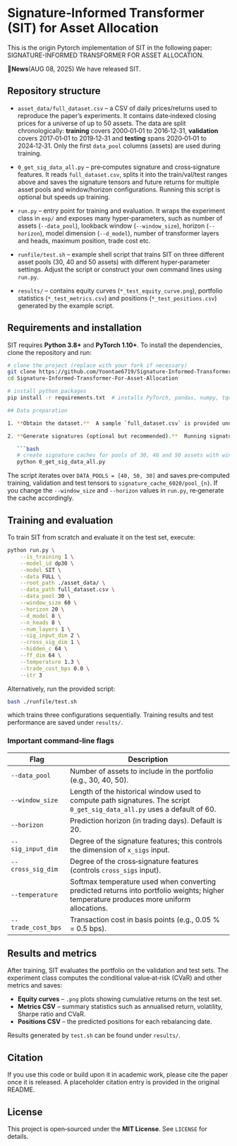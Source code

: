 # Signature‑Informed Transformer (SIT) for Asset Allocation

This is the origin Pytorch implementation of SIT in the following paper: SIGNATURE-INFORMED TRANSFORMER FOR ASSET ALLOCATION.

🚩**News**(AUG 08, 2025)  We have released SIT.

## Repository structure

* `asset_data/full_dataset.csv` – a CSV of daily prices/returns used to reproduce the paper’s experiments.  It contains date‑indexed closing prices for a universe of up to 50 assets.  The data are split chronologically: **training** covers 2000‑01‑01 to 2016‑12‑31, **validation** covers 2017‑01‑01 to 2019‑12‑31 and **testing** spans 2020‑01‑01 to 2024‑12‑31.  Only the first `data_pool` columns (assets) are used during training.

* `0_get_sig_data_all.py` – pre‑computes signature and cross‑signature features.  It reads `full_dataset.csv`, splits it into the train/val/test ranges above and saves the signature tensors and future returns for multiple asset pools and window/horizon configurations.  Running this script is optional but speeds up training.

* `run.py` – entry point for training and evaluation.  It wraps the experiment class in `exp/` and exposes many hyper‑parameters, such as number of assets (`--data_pool`), lookback window (`--window_size`), horizon (`--horizon`), model dimension (`--d_model`), number of transformer layers and heads, maximum position, trade cost etc.

* `runfile/test.sh` – example shell script that trains SIT on three different asset pools (30, 40 and 50 assets) with different hyper‑parameter settings.  Adjust the script or construct your own command lines using `run.py`.

* `results/` – contains equity curves (`*_test_equity_curve.png`), portfolio statistics (`*_test_metrics.csv`) and positions (`*_test_positions.csv`) generated by the example script.

## Requirements and installation

SIT requires **Python 3.8+** and **PyTorch 1.10+**.  To install the dependencies, clone the repository and run:

```bash
# clone the project (replace with your fork if necessary)
git clone https://github.com/Yoontae6719/Signature-Informed-Transformer-For-Asset-Allocation.git
cd Signature-Informed-Transformer-For-Asset-Allocation

# install python packages
pip install -r requirements.txt  # installs PyTorch, pandas, numpy, tqdm, joblib, etc

## Data preparation

1. **Obtain the dataset.**  A sample `full_dataset.csv` is provided under `asset_data/`.  If you wish to experiment with your own assets, create a CSV with a `Date` column and one column per asset containing daily returns or prices.  Missing values should be forward‑filled.

2. **Generate signatures (optional but recommended).**  Running signature extraction ahead of time speeds up training.  Use:

   ```bash
   # create signature caches for pools of 30, 40 and 50 assets with window=60 and horizon=20
   python 0_get_sig_data_all.py
   ```

   The script iterates over `DATA_POOLS = [40, 50, 30]` and saves pre‑computed training, validation and test tensors to `signature_cache_6020/pool_{n}`.  If you change the `--window_size` and `--horizon` values in `run.py`, re‑generate the cache accordingly.

## Training and evaluation

To train SIT from scratch and evaluate it on the test set, execute:

```bash
python run.py \
    --is_training 1 \
    --model_id dp30 \
    --model SIT \
    --data FULL \
    --root_path ./asset_data/ \
    --data_path full_dataset.csv \
    --data_pool 30 \
    --window_size 60 \
    --horizon 20 \
    --d_model 8 \
    --n_heads 8 \
    --num_layers 1 \
    --sig_input_dim 2 \
    --cross_sig_dim 1 \
    --hidden_c 64 \
    --ff_dim 64 \
    --temperature 1.3 \
    --trade_cost_bps 0.0 \
    --itr 3
```

Alternatively, run the provided script:

```bash
bash ./runfile/test.sh
```

which trains three configurations sequentially.  Training results and test performance are saved under `results/`.

### Important command‑line flags

| Flag               | Description                                                                                                                              |
| ------------------ | ---------------------------------------------------------------------------------------------------------------------------------------- |
| `--data_pool`      | Number of assets to include in the portfolio (e.g., 30, 40, 50).                                                                         |
| `--window_size`    | Length of the historical window used to compute path signatures.  The script `0_get_sig_data_all.py` uses a default of 60.               |
| `--horizon`        | Prediction horizon (in trading days).  Default is 20.                                                                                    |
| `--sig_input_dim`  | Degree of the signature features; this controls the dimension of `x_sigs` input.                                                         |
| `--cross_sig_dim`  | Degree of the cross‑signature features (controls `cross_sigs` input).                                                                    |
| `--temperature`    | Softmax temperature used when converting predicted returns into portfolio weights; higher temperature produces more uniform allocations. |
| `--trade_cost_bps` | Transaction cost in basis points (e.g., 0.05 % = 0.5 bps).                                                                               |

## Results and metrics

After training, SIT evaluates the portfolio on the validation and test sets.  The experiment class computes the conditional value‑at‑risk (CVaR) and other metrics and saves:

* **Equity curves** – `.png` plots showing cumulative returns on the test set.
* **Metrics CSV** – summary statistics such as annualised return, volatility, Sharpe ratio and CVaR.
* **Positions CSV** – the predicted positions for each rebalancing date.

Results generated by `test.sh` can be found under `results/`.

## Citation

If you use this code or build upon it in academic work, please cite the paper once it is released.  A placeholder citation entry is provided in the original README.

## License

This project is open‑sourced under the **MIT License**.  See `LICENSE` for details.

